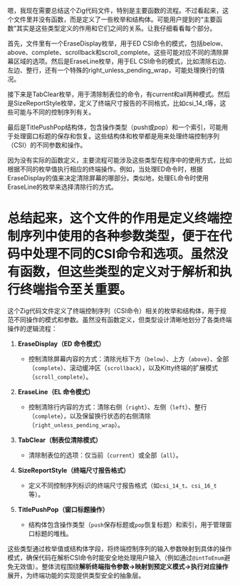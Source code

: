 嗯，我现在需要总结这个Zig代码文件，特别是主要函数的流程。不过看起来，这个文件里并没有函数，而是定义了一些枚举和结构体。可能用户提到的“主要函数”其实是这些类型定义的作用和它们之间的关系。让我仔细看看每个部分。

首先，文件里有一个EraseDisplay枚举，用于ED CSI命令的模式，包括below、above、complete、scrollback和scroll_complete。这些可能对应不同的清除屏幕区域的选项。然后是EraseLine枚举，用于EL CSI命令的模式，比如清除右边、左边、整行，还有一个特殊的right_unless_pending_wrap，可能处理换行的情况。

接下来是TabClear枚举，用于清除制表位的命令，有current和all两种模式。然后是SizeReportStyle枚举，定义了终端尺寸报告的不同格式，比如csi_14_t等，这些可能与不同的控制序列有关。

最后是TitlePushPop结构体，包含操作类型（push或pop）和一个索引，可能用于处理窗口标题的保存和恢复。这些结构体和枚举都是用来处理终端控制序列（CSI）的不同参数和操作。

因为没有实际的函数定义，主要流程可能涉及这些类型在程序中的使用方式，比如根据不同的枚举值执行相应的终端操作。例如，当处理ED命令时，根据EraseDisplay的值来决定清除屏幕的哪部分。类似地，处理EL命令时使用EraseLine的枚举来选择清除行的方式。

总结起来，这个文件的作用是定义终端控制序列中使用的各种参数类型，便于在代码中处理不同的CSI命令和选项。虽然没有函数，但这些类型的定义对于解析和执行终端指令至关重要。
================================================
这个Zig代码文件定义了终端控制序列（CSI命令）相关的枚举和结构体，用于规范不同操作的模式和参数。虽然没有函数定义，但类型设计清晰地划分了各类终端操作的逻辑流程：

1. **EraseDisplay（ED 命令模式）**  
   - 控制清除屏幕内容的方式：清除光标下方（`below`）、上方（`above`）、全部（`complete`）、滚动缓冲区（`scrollback`），以及Kitty终端的扩展模式（`scroll_complete`）。

2. **EraseLine（EL 命令模式）**  
   - 控制清除行内容的方式：清除右侧（`right`）、左侧（`left`）、整行（`complete`），以及保留换行状态的右侧清除（`right_unless_pending_wrap`）。

3. **TabClear（制表位清除模式）**  
   - 清除制表位的选项：仅当前（`current`）或全部（`all`）。

4. **SizeReportStyle（终端尺寸报告格式）**  
   - 定义不同控制序列标识的终端尺寸报告格式（如`csi_14_t`、`csi_16_t`等）。

5. **TitlePushPop（窗口标题操作）**  
   - 结构体包含操作类型（`push`保存标题或`pop`恢复标题）和索引，用于管理窗口标题的堆栈。

这些类型通过枚举值或结构体字段，将终端控制序列的输入参数映射到具体的操作模式，确保代码在解析CSI命令时能安全地处理用户输入（例如通过`@intToEnum`避免无效值）。整体流程围绕**解析终端指令参数→映射到预定义模式→执行对应操作**展开，为终端功能的实现提供类型安全的抽象层。